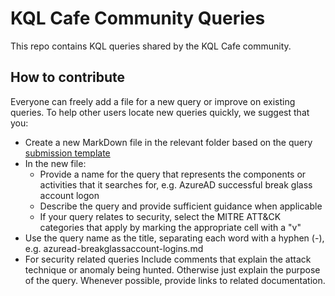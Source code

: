 # KQL Cafe Community Queries

This repo contains KQL queries shared by the KQL Cafe community. 

## How to contribute

Everyone can freely add a file for a new query or improve on existing queries. To help other users locate new queries quickly, we suggest that you:

- Create a new MarkDown file in the relevant folder based on the query [submission template](https://github.com/KQLCafe/kqlcafecommunity/blob/main/Query-template.md)
- In the new file:
    - Provide a name for the query that represents the components or activities that it searches for, e.g. AzureAD successful break glass account logon
    - Describe the query and provide sufficient guidance when applicable
    - If your query relates to security, select the MITRE ATT&CK categories that apply by marking the appropriate cell with a "v"
- Use the query name as the title, separating each word with a hyphen (-), e.g. azuread-breakglassaccount-logins.md
- For security related queries Include comments that explain the attack technique or anomaly being hunted. Otherwise just explain the purpose of the query. Whenever possible, provide links to related documentation.


